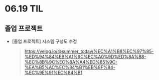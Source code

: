 <h1> 06.19 TIL </h1>

## 졸업 프로젝트
- [졸업 프로젝트] 시스템 구성도 수정
  > https://velog.io/@summer_today/%EC%A1%B8%EC%97%85-%ED%94%84%EB%A1%9C%EC%A0%9D%ED%8A%B8-%EC%8B%9C%EC%8A%A4%ED%85%9C-%EA%B5%AC%EC%84%B1%EB%8F%84-%EC%9E%91%EC%84%B1